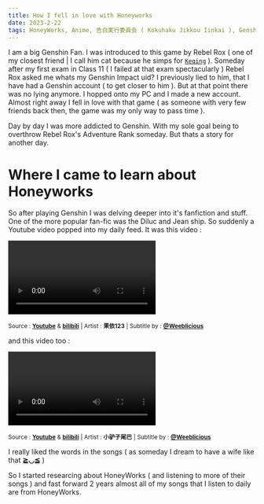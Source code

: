 ```yaml
---
title: How I fell in love with Honeyworks
date: 2023-2-22
tags: HoneyWorks, Anime, 告白実行委員会 ( Kokuhaku Jikkou Iinkai ), Genshin Impact, Rebel Rox
---
```


I am a big Genshin Fan. I was introduced to this game by Rebel Rox ( one of my closest friend | I call him cat because he simps for [`Keqing`](https://genshin-impact.fandom.com/wiki/Keqing) ). Someday after my first exam in Class 11 ( I failed at that exam spectacularly ) Rebel Rox asked me whats my Genshin Impact uid? I previously lied to him, that I have had a Genshin account ( to get closer to him ). But at that point there was no lying anymore. I hopped onto my PC and I made a new account. Almost right away I fell in love with that game ( as someone with very few friends back then, the game was my only way to pass time ).

Day by day I was more addicted to Genshin. With my sole goal being to overthrow Rebel Rox's Adventure Rank someday. But thats a story for another day.

# Where I came to learn about Honeyworks

So after playing Genshin I was delving deeper into it's fanfiction and stuff. One of the more popular fan-fic was the Diluc and Jean ship. So suddenly a Youtube video popped into my daily feed. It was this video :

![genshin](./Genshin.mp4)

<sub>

Source : [**Youtube**](https://www.youtube.com/watch/KpZvpVcmo5Q) & [**bilibili**](https://www.bilibili.com/video/BV1MP4y1p7UH/) | Artist : **果依123** | Subtitle by : [**@Weeblicious**](https://www.youtube.com/@Weeblicious)

 </sub>

and this video too :

![jean-deluc-anime](./Jean-deluc-anime.mp4)

<sub> 

Source : [**Youtube**](https://www.youtube.com/watch/NuJceGJdDo8) & [**bilibili**](https://www.bilibili.com/video/BV1gL411n7rd/) | Artist : **小驴子尾巴** | Subtitle by : [**@Weeblicious**](https://www.youtube.com/@Weeblicious) 

</sub>

I really liked the words in the songs ( as someday I dream to have a wife like that **≧◡≦** )

So I started researcing about HoneyWorks ( and listening to more of their songs ) and fast forward 2 years almost all of my songs that I listen to daily are from HoneyWorks.
